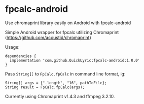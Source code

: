 # fpcalc-android
Use chromaprint library easily on Android with fpcalc-android

Simple Android wrapper for fpcalc utilizing Chromaprint (https://github.com/acoustid/chromaprint)

Usage:

```
dependencies {
  implementation 'com.github.QuickLyric:fpcalc-android:1.0.0'
}
```

Pass ```String[]``` to ```FpCalc.fpCalc``` in command line format, ig:

```
String[] args = {"-length", "16", pathToFile};
String result = FpCalc.fpCalc(args);
```

Currently using Chromaprint v1.4.3 and ffmpeg 3.2.10.
